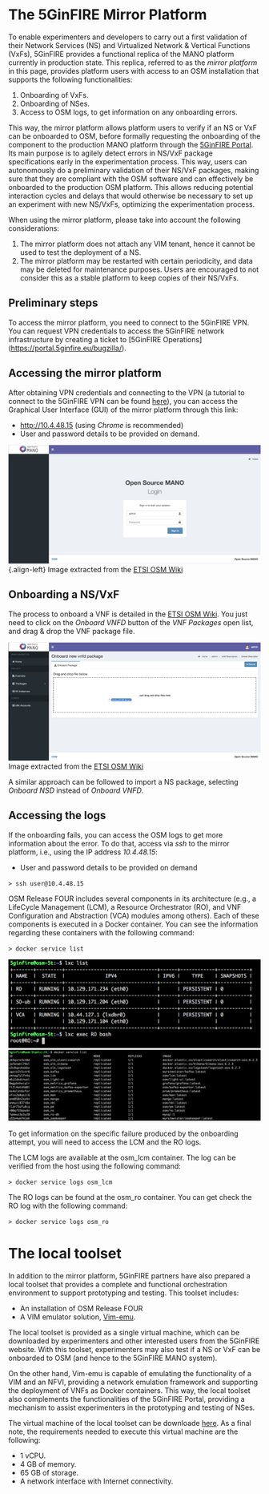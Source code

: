 <!-- TITLE: Tools for validation, prototyping, and testing -->
<!-- SUBTITLE: The Mirror Platform & the Local Toolset-->

# The 5GinFIRE Mirror Platform
To enable experimenters and developers to carry out a first validation of their Network Services (NS) and Virtualized Network & Vertical Functions (VxFs), 5GinFIRE provides a functional replica of the MANO platform currently in production state. This replica, referred to as the *mirror platform* in this page, provides platform users with access to an OSM installation that supports the following functionalities:

1) Onboarding of VxFs.
2) Onboarding of NSes.
3) Access to OSM logs, to get information on any onboarding errors.

This way, the mirror platform allows platform users to verify if an NS or VxF can be onboarded to OSM, before formally requesting the onboarding of the component to the production MANO platform through the [5GinFIRE Portal](https://portal.5ginfire.eu). Its main purpose is to agilely detect errors in NS/VxF package specifications early in the experimentation process. This way, users can autonomously do a preliminary validation of their NS/VxF packages, making sure that they are compliant with the OSM software and can effectively be onboarded to the production OSM platform. This allows reducing potential interaction cycles and delays that would otherwise be necessary to set up an experiment with new NS/VxFs, optimizing the experimentation process.

When using the mirror platform, please take into account the following considerations:

1) The mirror platform does not attach any VIM tenant, hence it cannot be used to test the deployment of a NS.
2) The mirror platform may be restarted with certain periodicity, and data may be deleted for maintenance purposes. Users are encouraged to not consider this as a stable platform to keep copies of their NS/VxFs.

## Preliminary steps
To access the mirror platform, you need to connect to the 5GinFIRE VPN. You can request VPN credentials to access the 5GinFIRE network infrastructure by creating a ticket to [5GinFIRE Operations] (https://portal.5ginfire.eu/bugzilla/).

## Accessing the mirror platform
After obtaining VPN credentials and connecting to the VPN (a tutorial to connect to the 5GinFIRE VPN can be found [here](http://wiki.5ginfire.eu/tutorials/guide-external-access-experimenters)), you can access the Graphical User Interface (GUI) of the mirror platform through this link:

- http://10.4.48.15 (using *Chrome*  is recommended)
- User and password details to be provided on demand.

![Osm Lwb Ui Login](/uploads/5-tonic/osm-lwb-ui-login.png "Osm Lwb Ui Login"){.align-left}
Image extracted from the [ETSI OSM Wiki](https://osm.etsi.org/wikipub/index.php/OSM_Release_FOUR)

## Onboarding a NS/VxF
The process to onboard a VNF is detailed in the [ETSI OSM Wiki](https://osm.etsi.org/wikipub/index.php/OSM_Release_FOUR#Deploying_your_first_Network_Service). You just need to click on the *Onboard VNFD* button of the *VNF Packages* open list, and drag & drop the VNF package file.

![800 Px Vnfd Onboard R 4](/uploads/5-tonic/800-px-vnfd-onboard-r-4.png "800 Px Vnfd Onboard R 4")
Image extracted from the [ETSI OSM Wiki](https://osm.etsi.org/wikipub/index.php/OSM_Release_FOUR)

A similar approach can be followed to import a NS package, selecting *Onboard NSD* instead of *Onboard VNFD*.

## Accessing the logs
If the onboarding fails, you can access the OSM logs to get more information about the error. To do that, access via *ssh* to the mirror platform, i.e., using the IP address *10.4.48.15*:

- User and password details to be provided on demand

``> ssh user@10.4.48.15``

OSM Release FOUR includes several components in its architecture (e.g., a LifeCycle Management (LCM), a Resource Orchestrator (RO), and VNF Configuration and Abstraction (VCA) modules among others). Each of these components is executed in a Docker container. You can see the information regarding these containers with the following command:

``> docker service list``

![Screen Shot 2018 07 16 At 17 17 55](/uploads/mirror-site/screen-shot-2018-07-16-at-17-17-55.png "Screen Shot 2018 07 16 At 17 17 55")
![osmR4-list-dockers](/uploads/mirror-site/osm-r-4-list-dockers.png "osmR4-list-dockers")

To get information on the specific failure produced by the onboarding attempt, you will need to access the LCM and the RO logs.

The LCM logs are available at the osm_lcm container. The log can be verified from the host using the following command:

``> docker service logs osm_lcm``

The RO logs can be found at the osm_ro container. You can get check the RO log with the following command:

``> docker service logs osm_ro``



# The local toolset
In addition to the mirror platform, 5GinFIRE partners have also prepared a local toolset that provides a complete and functional orchestration environment to support prototyping and testing. This toolset includes:

*	An installation of OSM Release FOUR
*	A VIM emulator solution, [Vim-emu](https://osm.etsi.org/wikipub/index.php/VIM_emulator).

The local toolset is provided as a single virtual machine, which can be downloaded by experimenters and other interested users from the 5GinFIRE website. With this toolset, experimenters may also test if a NS or VxF can be onboarded to OSM (and hence to the 5GinFIRE MANO system). 

On the other hand, Vim-emu is capable of emulating the functionality of a VIM and an NFVI, providing a network emulation framework and supporting the deployment of VNFs as Docker containers. This way, the local toolset also complements the functionalities of the 5GinFIRE Portal, providing a mechanism to assist experimenters in the prototyping and testing of NSes.

The virtual machine of the local toolset can be downloade [here](http://vm-images.netcom.it.uc3m.es/osm-images/osm-R4-vimemu/). As a final note, the requirements needed to execute this virtual machine are the following: 

- 1 vCPU.
- 4 GB of memory.
- 65 GB of storage.
- A network interface with Internet connectivity.